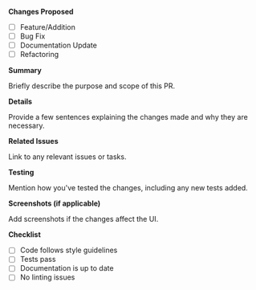 **Changes Proposed**

- [ ] Feature/Addition
- [ ] Bug Fix
- [ ] Documentation Update
- [ ] Refactoring

**Summary**

Briefly describe the purpose and scope of this PR.

**Details**

Provide a few sentences explaining the changes made and why they are necessary.

**Related Issues**

Link to any relevant issues or tasks.

**Testing**

Mention how you've tested the changes, including any new tests added.

**Screenshots (if applicable)**

Add screenshots if the changes affect the UI.

**Checklist**

- [ ] Code follows style guidelines
- [ ] Tests pass
- [ ] Documentation is up to date
- [ ] No linting issues